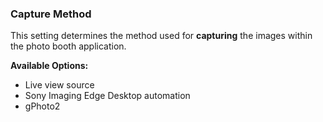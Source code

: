 ### Capture Method

This setting determines the method used for **capturing** the images within the photo booth application.

**Available Options:**
- Live view source
- Sony Imaging Edge Desktop automation
- gPhoto2